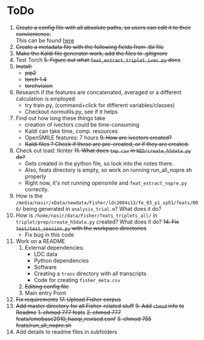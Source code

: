 # ToDo


1. ~~Create a config file with all absolute paths, so users can edit it to their convienience.~~ <br> This can be found [here](https://github.com/clulab/tomcat-speech/blob/master/tomcat_speech/models/parameters/multitask_config.py)
2. ~~Create a metadata file with the following fields from .tbl file~~
3. ~~Make the Kaldi file generator work, add the files to .gitignore~~
4. Test Torch
~~5. Figure out what `feat_extract_triplet_ivec.py` does~~
6. ~~Install:~~
    - ~~pip2~~
    - ~~torch 1.4~~
    - ~~torchvision~~
7. Research if the features are concatenated, averaged or a different calculation is employed
    - try train.py, (command+click for different variables/classes)
    - Checkout normutils.py, see if it helps
8. Find out how long these things take
    - creation of ivectors could be time-consuming
    - Kaldi can take time, comp. resources
    - OpenSMILE features: 7 hours
~~9. How are ivectors created?~~ 
   - ~~Kaldi files ? Check if these are pre-created, or if they are created.~~
10. Check out load: tkinter
~~11. What does `tmp.csv` in `NED/create_h5data.py` do?~~
    - Gets created in the python file, so look into the notes there.
    - Also, feats directory is empty, so work on running run_all_nopre.sh properly
    - Right now, it's not running opensmile and `feat_extract_nopre.py` correctly.
12. How is the `/media/nasir/xData/newdata/Fisher/ldc2004s13/fe_03_p1_sph1/feats/000/` being generated in `analysis_trial.m`? What does it do?
13. How is `/home/nasir/data/Fisher/feats_triplets_all/` in `triplet/prep/create_h5data.py` created? What does it do?
~~14. Fix `test/test_session.py` with the workpace directories~~
    - Fix bug in this code
15. Work on a README
    1. External dependencies:
	    - LDC data
	    - Python dependencies
	    - Software
        - Creating a `trans` directory with all transcripts
        - Code for creating `fisher_meta.csv`
    2. ~~Editing config file~~
    3. Main entry Point
16. ~~Fix requirements~~
~~17. Upload Fisher corpus~~
18. ~~Add master directory for all Fisher-related stuff~~
~~9. Add `chmod` info to Readme~~
    ~~1. chmod 777 feats~~
    ~~2. chmod 777 feats/emobase2010_haoqi_revised.conf~~
    ~~3. chmod 755 feats/run_all_nopre.sh~~
19. Add details to readme files in subfolders
